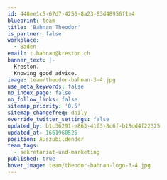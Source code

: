 ```yaml
---
id: 448ee1c5-67d7-4256-8a23-83d48956f1e4
blueprint: team
title: 'Bahnan Theodor'
is_partner: false
workplace:
  - Baden
email: t.bahnan@kreston.ch
banner_text: |-
  Kreston.
  Knowing good advice.
image: team/theodor-bahnan-3-4.jpg
use_meta_keywords: false
no_index_page: false
no_follow_links: false
sitemap_priority: '0.5'
sitemap_changefreq: daily
override_twitter_settings: false
updated_by: b1c36291-e863-41f3-8c6f-b18dd4f22325
updated_at: 1661960525
position: Auszubildender
team_tags:
  - sekretariat-und-marketing
published: true
hover_image: team/theodor-bahnan-logo-3-4.jpg
---
```

